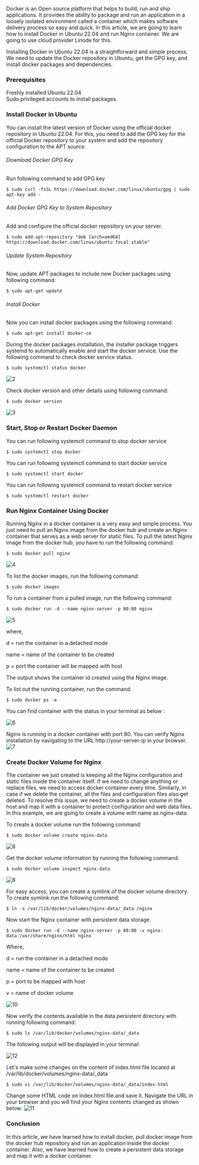 Docker is an Open source platform that helps to build, run and ship applications. It provides the ability to package and run an application in a loosely isolated environment called a container which makes software delivery process so easy and quick.
In this article, we are going to learn how to install Docker in Ubuntu 22.04 and run Nginx container. We are going to use cloud provider Linode for this.

Installing Docker in Ubuntu 22.04 is a straightforward and simple process. We need to update the Docker repository in Ubuntu, get the GPG key, and install docker packages and dependencies.

### Prerequisites
Freshly installed Ubuntu 22.04 <br>
Sudo privileged accounts to install packages.


### Install Docker in Ubuntu
You can install the latest version of Docker using the official docker repository in Ubuntu 22.04. For this, you need to add the GPG key for the official Docker repository to your system and add the repository configuration to the APT source.

###### Download Docker GPG Key
Run following command to add GPG key
```
$ sudo curl -fsSL https://download.docker.com/linux/ubuntu/gpg | sudo apt-key add -
```
###### Add Docker GPG Key to System Repository
Add and configure the official docker repository on your server.
```
$ sudo add-apt-repository "deb [arch=amd64] https://download.docker.com/linux/ubuntu focal stable"
```
###### Update System Repository
Now, update APT packages to include new Docker packages using following command:
```
$ sudo apt-get update
```

###### Install Docker
Now you can install docker packages using the following command:
```
$ sudo apt-get install docker-ce
```
During the docker packages installation, the installer package triggers systemd to automatically enable and start the docker service. Use the following command to check docker service status.
```
$ sudo systemctl status docker
```
![2](https://user-images.githubusercontent.com/11027110/203275654-dcb81437-90d0-4898-999f-0f1081559eb1.jpg)

Check docker version and other details using following command:
```
$ sudo docker version
```
![3](https://user-images.githubusercontent.com/11027110/203275302-80447898-eb21-4fec-aa42-cf171d58acb3.jpg)

### Start, Stop or Restart Docker Daemon
You can run following systemctl command to stop docker service
```
$ sudo systemctl stop docker
```
You can run following systemctl command to start docker service
```
$ sudo systemctl start docker
```
You can run following systemctl command to restart docker service
```
$ sudo systemctl restart docker
```

### Run Nginx Container Using Docker
Running Nginx in a docker container is a very easy and simple process. You just need to pull an Nginx image from the docker hub and create an Nginx container that serves as a web server for static files. To pull the latest Nginx image from the docker hub, you have to run the following command:

```
$ sudo docker pull nginx
```

![4](https://user-images.githubusercontent.com/11027110/204241250-90b6c1a2-71cf-4f65-8a74-57d5096b0ef1.jpg)


To list the docker images, run the following command:

```
$ sudo docker images
```

To run a container from a pulled image, run the following command:

```
$ sudo docker run -d --name nginx-server -p 80:80 nginx
```

![5](https://user-images.githubusercontent.com/11027110/204242174-e11bd394-bbc0-401a-930e-60cdd4456f19.jpg)

where,

d = run the container in a detached mode

name = name of the container to be created

p = port the container will be mapped with host

The output shows the container id created using the Nginx image.

To list out the running container, run the command:
```
$ sudo docker ps -a
```
You can find container with the status in your terminal as below :

![6](https://user-images.githubusercontent.com/11027110/204242867-74988551-1609-43da-9b88-01f7b017e2d7.jpg)

Nginx is running in a docker container with port 80. You can verify Nginx installation by navigating to the URL http://your-server-ip in your browser.
![7](https://user-images.githubusercontent.com/11027110/204244102-9641c916-944a-49d1-9c36-65d98363fd12.jpg)

### Create Docker Volume for Nginx
The container we just created is keeping all the Nginx configuration and static files inside the container itself. If we need to change anything or replace files, we need to access docker container every time. Similarly, in case if we delete the container, all the files and configuration files also get deleted. To resolve this issue, we need to create a docker volume in the host and map it with a container to protect configuration and web data files. In this example, we are going to create a volume with name as nginx-data. 

To create a docker volume run the following command:

```
$ sudo docker volume create nginx-data
```
![8](https://user-images.githubusercontent.com/11027110/204246512-d788af61-8abf-4152-8a64-29040a087412.jpg)

Get the docker volume information by running the following command:
```
$ sudo docker volume inspect nginx-data
```
![8](https://user-images.githubusercontent.com/11027110/204247886-7dfeddba-ac37-44a8-ab13-305f567b1b1f.jpg)

For easy access, you can create a symlink of the docker volume directory. To create symlink run the following command:

```
$ ln -s /var/lib/docker/volumes/nginx-data/_data /nginx
```

Now start the Nginx container with persistent data storage.
```
$ sudo docker run -d --name nginx-server -p 80:80 -v nginx-data:/usr/share/nginx/html nginx
```
Where,

d = run the container in a detached mode

name = name of the container to be created

p = port to be mapped with host

v = name of docker volume

![10](https://user-images.githubusercontent.com/11027110/204248095-2569405e-8674-4cca-a0af-aea12d1c3553.jpg)


Now verify the contents available in the data persistent directory with running following command:
```
$ sudo ls /var/lib/docker/volumes/nginx-data/_data
```
The following output will be displayed in your terminal:

![12](https://user-images.githubusercontent.com/11027110/204249812-1041f4d2-8bd7-4499-b675-b9f5c3e5ec8f.jpg)


Let's make some changes on the content of index.html file located at /var/lib/docker/volumes/nginx-data/_data
```
$ sudo vi /var/lib/docker/volumes/nginx-data/_data/index.html
```

Change some HTML code on index.html file and save it. Navigate the URL in your browser and you will find your Nginx contents changed as shown below:
![11](https://user-images.githubusercontent.com/11027110/204250532-dafccc61-8975-4740-8d1b-e5cb3227039e.jpg)


### Conclusion
In this article, we have learned how to install docker, pull docker image from the docker hub repository and run an application inside the docker container. Also, we have learned how to create a persistent data storage and map it with a docker container.









